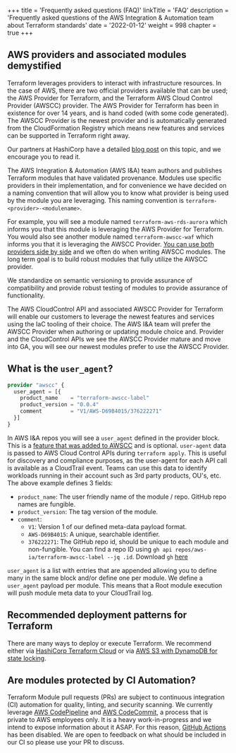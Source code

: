 +++
title = 'Frequently asked questions (FAQ)'
linkTitle = 'FAQ'
description = 'Frequently asked questions of the AWS Integration & Automation team about Terraform standards'
date = '2022-01-12'
weight = 998
chapter = true
+++
## AWS providers and associated modules demystified

Terraform leverages providers to interact with infrastructure resources. In the case of AWS, there are two official providers available that can be used; the AWS Provider for Terraform, and the Terraform AWS Cloud Control Provider (AWSCC) provider. The AWS Provider for Terraform has been in existence for over 14 years, and is hand coded (with some code generated). The AWSCC Provider is the newest provider and is automatically generated from the CloudFormation Registry which means new features and services can be supported in Terraform right away.

Our partners at HashiCorp have a detailed [blog post](https://www.hashicorp.com/blog/announcing-terraform-aws-cloud-control-provider-tech-preview) on this topic, and we encourage you to read it.

The AWS Integration & Automation (AWS I&A) team authors and publishes Terraform modules that have validated provenance. Modules use specific providers in their implementation, and for convenience we have decided on a naming convention that will allow you to know what provider is being used by the module you are leveraging. This naming convention is `terraform-<provider>-<modulename>`.

For example, you will see a module named `terraform-aws-rds-aurora` which informs you that this module is leveraging the AWS Provider for Terraform. You would also see another module named `terraform-awscc-waf` which informs you that it is leveraging the AWSCC Provider. [You can use both providers side by side](https://www.hashicorp.com/blog/announcing-terraform-aws-cloud-control-provider-tech-preview#using-two-providers) and we often do when writing AWSCC modules. The long term goal is to build robust modules that fully utilize the AWSCC provider.

We standardize on semantic versioning to provide assurance of compatibility and provide robust testing of modules to provide assurance of functionality.

The AWS CloudControl API and associated AWSCC Provider for Terraform will enable our customers to leverage the newest features and services using the IaC tooling of their choice. The AWS I&A team will prefer the AWSCC Provider when authoring or updating module choice and. Provider and the CloudControl APIs we see the AWSCC Provider mature and move into GA, you will see our newest modules prefer to use the AWSCC Provider.

## What is the `user_agent`?

```terraform
provider "awscc" {
  user_agent = [{
    product_name    = "terraform-awscc-label"
    product_version = "0.0.4"
    comment         = "V1/AWS-D69B4015/376222271"
  }]
}
```

In AWS I&A repos you will see a `user_agent` defined in the provider block. This is a [feature that was added to AWSCC](https://github.com/hashicorp/terraform-provider-awscc/pull/247) and is optional. `user-agent` data is passed to AWS Cloud Control APIs during `terraform apply`. This is useful for discovery and compliance purposes, as the user-agent for each API call is available as a CloudTrail event. Teams can use this data to identify workloads running in their account such as 3rd party products, OU's, etc. The above example defines 3 fields:

- `product_name`: The user friendly name of the module / repo. GitHub repo names are fungible.
- `product_version`: The tag version of the module.
- `comment`:
  - `V1`: Version 1 of our defined meta-data payload format.
  - `AWS-D69B4015`: A unique, searchable identifier.
  - `376222271`: The GitHub repo id, should be unique to each module and non-fungible. You can find a repo ID using `gh api repos/aws-ia/terraform-awscc-label --jq .id`. Download `gh` [here](https://cli.github.com/)

`user_agent` is a list with entries that are appended allowing you to define many in the same block and/or define one per module. We define a `user_agent` payload per module. This means that a Root module execution will push module meta data to your CloudTrail log.

## Recommended deployment patterns for Terraform

There are many ways to deploy or execute Terraform. We recommend either via [HashiCorp Terraform Cloud](https://github.com/aws-ia/terraform-hashicorp-cloud_workspace) or via [AWS S3 with DynamoDB for state locking](https://www.terraform.io/language/settings/backends/s3).

## Are modules protected by CI Automation?

Terraform Module pull requests (PRs) are subject to continuous integration (CI) automation for quality, linting, and security scanning. We currently leverage [AWS CodePipeline](https://aws.amazon.com/codepipeline/) and [AWS CodeCommit](https://aws.amazon.com/codecommit/), a process that is private to AWS employees only. It is a heavy work-in-progress and we intend to expose information about it ASAP. For this reason, [GitHub Actions](https://github.com/features/actions) has been disabled. We are open to feedback on what should be included in our CI so please use your PR to discuss.
